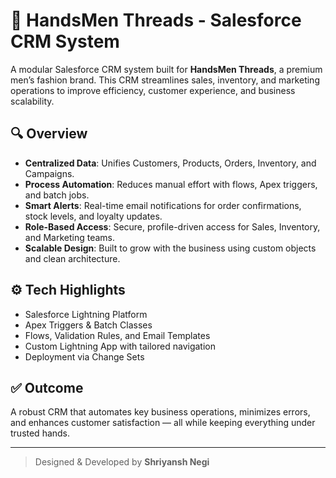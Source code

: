 # 🧵 HandsMen Threads - Salesforce CRM System

A modular Salesforce CRM system built for **HandsMen Threads**, a premium men’s fashion brand. This CRM streamlines sales, inventory, and marketing operations to improve efficiency, customer experience, and business scalability.

## 🔍 Overview

- **Centralized Data**: Unifies Customers, Products, Orders, Inventory, and Campaigns.
- **Process Automation**: Reduces manual effort with flows, Apex triggers, and batch jobs.
- **Smart Alerts**: Real-time email notifications for order confirmations, stock levels, and loyalty updates.
- **Role-Based Access**: Secure, profile-driven access for Sales, Inventory, and Marketing teams.
- **Scalable Design**: Built to grow with the business using custom objects and clean architecture.

## ⚙️ Tech Highlights

- Salesforce Lightning Platform
- Apex Triggers & Batch Classes
- Flows, Validation Rules, and Email Templates
- Custom Lightning App with tailored navigation
- Deployment via Change Sets

## ✅ Outcome

A robust CRM that automates key business operations, minimizes errors, and enhances customer satisfaction — all while keeping everything under trusted hands.

---

> Designed & Developed by **Shriyansh Negi**
